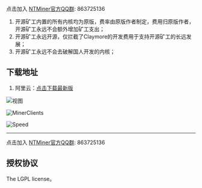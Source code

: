 点击加入 [NTMiner官方QQ群](http://qm.qq.com/cgi-bin/qm/qr?k=cvTZEdM92suKOTy0fjzdCvZkJ-tFFekn): 863725136

1. 开源矿工内置的所有内核均为原版，费率由原版作者制定，费用归原版作者，开源矿工永远不会额外增加矿工支出；
2. 开源矿工永远开源，仅拦截了Claymore的开发费用于支持开源矿工的长远发展；
3. 开源矿工永远不会去破解国人开发的内核；

## 下载地址
1. 阿里云：[点击下载最新版](https://minerjson.oss-cn-beijing.aliyuncs.com/NTMiner.exe)


![视图](https://minerjson.oss-cn-beijing.aliyuncs.com/view.png?2 "NTMiner视图")

![MinerClients](https://minerjson.oss-cn-beijing.aliyuncs.com/minerclients.png "群控矿机列表")

![Speed](https://minerjson.oss-cn-beijing.aliyuncs.com/speed.png "算力")

---
点击加入 [NTMiner官方QQ群](http://qm.qq.com/cgi-bin/qm/qr?k=cvTZEdM92suKOTy0fjzdCvZkJ-tFFekn): 863725136

## 授权协议
The LGPL license。